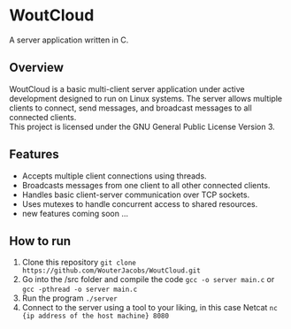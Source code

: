 # WoutCloud
A server application written in C.

## Overview
WoutCloud is a basic multi-client server application under active development designed to run on Linux systems. 
The server allows multiple clients to connect, send messages, and broadcast messages to all connected clients.
<br>
This project is licensed under the GNU General Public License Version 3.

## Features
- Accepts multiple client connections using threads.
- Broadcasts messages from one client to all other connected clients.
- Handles basic client-server communication over TCP sockets.
- Uses mutexes to handle concurrent access to shared resources.
- new features coming soon ...

## How to run
1) Clone this repository
```git clone https://github.com/WouterJacobs/WoutCloud.git```
2) Go into the /src folder and compile the code
```gcc -o server main.c``` or ```gcc -pthread -o server main.c```
3) Run the program
```./server```
4) Connect to the server using a tool to your liking, in this case Netcat
```nc {ip address of the host machine} 8080```
